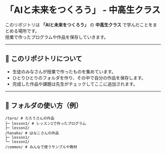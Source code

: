 # 「AIと未来をつくろう」 - 中高生クラス

このリポジトリは **「AIと未来をつくろう」** の **中高生クラス** で学んだことをまとめる場所です。  
授業で作ったプログラムや作品を保存していきます。  

---

## 📘 このリポジトリについて
- 生徒のみなさんが授業で作ったものを集めています。  
- ひとりひとりのフォルダを作り、その中で自分の作品を保存します。  
- 完成した作品や課題は先生がチェックしてここに追加されます。  

---

## 📂 フォルダの使い方（例）

```
/taro/ # たろうさんの作品
├─ lesson1/ # レッスン1で作ったプログラム
├─ lesson2/
/hanako/ # はなこさんの作品
├─ lesson1/
└─ lesson2/
/common/ # みんなで使うサンプルや教材
```
